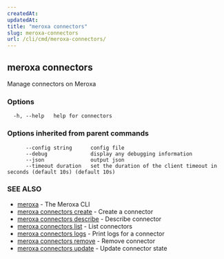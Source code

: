 ```yaml
---
createdAt: 
updatedAt: 
title: "meroxa connectors"
slug: meroxa-connectors
url: /cli/cmd/meroxa-connectors/
---
```

## meroxa connectors

Manage connectors on Meroxa

### Options

```
  -h, --help   help for connectors
```

### Options inherited from parent commands

```
      --config string      config file
      --debug              display any debugging information
      --json               output json
      --timeout duration   set the duration of the client timeout in seconds (default 10s) (default 10s)
```

### SEE ALSO

* [meroxa](/cli/cmd/meroxa/)	 - The Meroxa CLI
* [meroxa connectors create](/cli/cmd/meroxa-connectors-create/)	 - Create a connector
* [meroxa connectors describe](/cli/cmd/meroxa-connectors-describe/)	 - Describe connector
* [meroxa connectors list](/cli/cmd/meroxa-connectors-list/)	 - List connectors
* [meroxa connectors logs](/cli/cmd/meroxa-connectors-logs/)	 - Print logs for a connector
* [meroxa connectors remove](/cli/cmd/meroxa-connectors-remove/)	 - Remove connector
* [meroxa connectors update](/cli/cmd/meroxa-connectors-update/)	 - Update connector state

